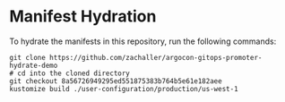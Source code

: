 # Manifest Hydration

To hydrate the manifests in this repository, run the following commands:

```shell
git clone https://github.com/zachaller/argocon-gitops-promoter-hydrate-demo
# cd into the cloned directory
git checkout 8a56726949295ed551875383b764b5e61e182aee
kustomize build ./user-configuration/production/us-west-1
```
